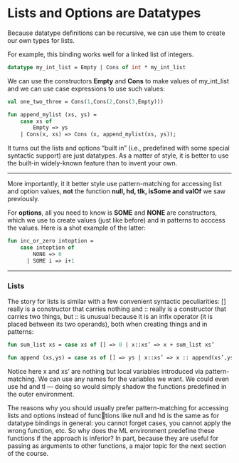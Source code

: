 # Lists and Options are Datatypes

Because datatype definitions can be recursive, we can use them to create our own types for lists.

For example, this binding works well for a linked list of integers.

```sml
datatype my_int_list = Empty | Cons of int * my_int_list
```

We can use the constructors **Empty** and **Cons** to make values of my_int_list and we can use case expressions to use such values:

```sml
val one_two_three = Cons(1,Cons(2,Cons(3,Empty)))

fun append_mylist (xs, ys) = 
	case xs of 
		Empty => ys
	| Cons(x, xs) => Cons (x, append_mylist(xs, ys));
```

It turns out the lists and options “built in” (i.e., predefined with some special syntactic support) are just datatypes. As a matter of style, it is better to use the built-in widely-known feature than to invent your own.

------

More importantly, it it better style use pattern-matching for accessing list and option values, **not** the function **null, hd, tlk, isSome and valOf** we saw previously.

For **options**, all you need to know is **SOME** and **NONE** are constructors, which we use to create values (just like before) and in patterns to acccess the values. Here is a shot example of the latter:

```sml
fun inc_or_zero intoption =
	case intoption of
		NONE => 0
	  | SOME i => i+1
```

------
### Lists
The story for lists is similar with a few convenient syntactic peculiarities: [] really is a constructor that carries nothing and :: really is a constructor that carries two things, but :: is unusual because it is an infix operator (it is placed between its two operands), both when creating things and in patterns:

```sml
fun sum_list xs = case xs of [] => 0 | x::xs’ => x + sum_list xs’

fun append (xs,ys) = case xs of [] => ys | x::xs’ => x :: append(xs’,ys)
```

Notice here x and xs’ are nothing but local variables introduced via pattern-matching. We can use any names for the variables we want. We could even use hd and tl — doing so would simply shadow the functions predefined in the outer environment.

The reasons why you should usually prefer pattern-matching for accessing lists and options instead of functions like null and hd is the same as for datatype bindings in general: you cannot forget cases, you cannot apply the wrong function, etc. So why does the ML environment predefine these functions if the approach is inferior? In part, because they are useful for passing as arguments to other functions, a major topic for the next section of the course.